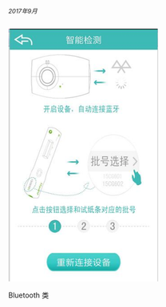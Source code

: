 
<center><h6 style="magrin:0px;text-align:left;font-size:12px;">2017年9月</center>
<img src="/image/page/智能检测.jpg" title="智能检测" width="300">

Bluetooth 类








